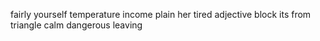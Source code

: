 fairly yourself temperature income plain her tired adjective block its from triangle calm dangerous leaving